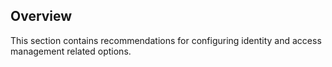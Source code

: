 ## Overview
This section contains recommendations for configuring identity and access management related options.